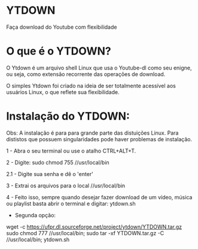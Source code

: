# YTDOWN
Faça download do Youtube com flexibilidade

# O que é o YTDOWN?
O Ytdown é um arquivo shell Linux que usa o Youtube-dl como seu enigne, ou seja, como extensão recorrente das operações de download.

O simples Ytdown foi criado na ideia de ser totalmente acessível aos usuários Linux, o que reflete sua flexibilidade.

# Instalação do YTDOWN:
Obs: A instalação é para para grande parte das distuições Linux. Para dististos que possuem singularidades pode haver problemas de instalação.

1 - Abra o seu terminal ou use o atalho CTRL+ALT+T.

2 -  Digite: sudo chmod 755 //usr/local/bin

2.1 - Digite sua senha e dê o 'enter'

3 - Extrai os arquivos para o local //usr/local/bin

4 - Feito isso, sempre quando desejar fazer download de um vídeo, música ou playlist
basta abrir o terminal e digitar: ytdown.sh

- Segunda opção:

wget -c https://ufpr.dl.sourceforge.net/project/ytdown/YTDOWN.tar.gz
sudo chmod 777 //usr/local/bin; sudo tar -xf YTDOWN.tar.gz -C //usr/local/bin; ytdown.sh

